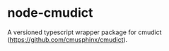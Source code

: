 # node-cmudict
A versioned typescript wrapper package for cmudict (https://github.com/cmusphinx/cmudict).
